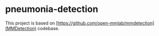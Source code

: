 # pneumonia-detection

This project is based on [https://github.com/open-mmlab/mmdetection](MMDetection) codebase.
